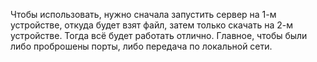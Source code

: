 Чтобы использовать, нужно сначала запустить сервер на 1-м устройстве, откуда будет взят файл, затем только скачать на 2-м устройстве. Тогда всё будет работать отлично. Главное, чтобы были либо проброшены порты, либо передача по локальной сети.
